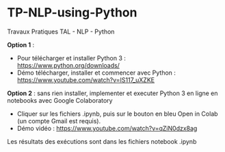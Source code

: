 # TP-NLP-using-Python
Travaux Pratiques TAL - NLP - Python

**Option 1** :
  - Pour télécharger et installer Python 3 : https://www.python.org/downloads/
  - Démo télécharger, installer et commencer avec Python : https://www.youtube.com/watch?v=IS117_uXZKE

**Option 2** : sans rien installer, implementer et executer Python 3 en ligne en notebooks avec Google Colaboratory
  - Cliquer sur les fichiers .ipynb, puis sur le bouton en bleu Open in Colab (un compte Gmail est requis).
  - Démo vidéo : https://www.youtube.com/watch?v=qZiN0dzx8ag

Les résultats des exécutions sont dans les fichiers notebook .ipynb
